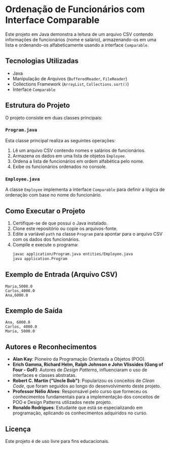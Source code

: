 # Ordenação de Funcionários com Interface Comparable

Este projeto em Java demonstra a leitura de um arquivo CSV contendo informações de funcionários (nome e salário), armazenando-os em uma lista e ordenando-os alfabeticamente usando a interface `Comparable`.

## Tecnologias Utilizadas
- Java
- Manipulação de Arquivos (`BufferedReader`, `FileReader`)
- Collections Framework (`ArrayList`, `Collections.sort()`)
- Interface `Comparable`

## Estrutura do Projeto

O projeto consiste em duas classes principais:

### `Program.java`
Esta classe principal realiza as seguintes operações:
1. Lê um arquivo CSV contendo nomes e salários de funcionários.
2. Armazena os dados em uma lista de objetos `Employee`.
3. Ordena a lista de funcionários em ordem alfabética pelo nome.
4. Exibe os funcionários ordenados no console.

### `Employee.java`
A classe `Employee` implementa a interface `Comparable` para definir a lógica de ordenação com base no nome do funcionário.

## Como Executar o Projeto
1. Certifique-se de que possui o Java instalado.
2. Clone este repositório ou copie os arquivos-fonte.
3. Edite a variável `path` na classe `Program` para apontar para o arquivo CSV com os dados dos funcionários.
4. Compile e execute o programa:
   ```sh
   javac application/Program.java entities/Employee.java
   java application.Program
   ```

## Exemplo de Entrada (Arquivo CSV)
```
Maria,5000.0
Carlos,4000.0
Ana,6000.0
```

## Exemplo de Saída
```
Ana, 6000.0
Carlos, 4000.0
Maria, 5000.0
```

## Autores e Reconhecimentos

- **Alan Kay**: Pioneiro da Programação Orientada a Objetos (POO).
- **Erich Gamma, Richard Helm, Ralph Johnson e John Vlissides (Gang of Four - GoF)**: Autores de *Design Patterns*, influenciaram o uso de interfaces e classes abstratas.
- **Robert C. Martin ("Uncle Bob")**: Popularizou os conceitos de *Clean Code*, que foram seguidos ao longo do desenvolvimento deste projeto.
- **Professor Nélio Alves**: Responsável pelo curso que forneceu os conhecimentos fundamentais para a implementação dos conceitos de POO e Design Patterns utilizados neste projeto.
- **Ronaldo Rodrigues**: Estudante que está se especializando em programação, aplicando os conhecimentos adquiridos no curso.

## Licença
Este projeto é de uso livre para fins educacionais.

